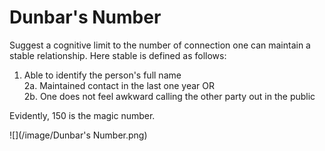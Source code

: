 # Dunbar's Number

Suggest a cognitive limit to the number of connection one can maintain a stable relationship. Here stable is defined as follows:
1. Able to identify the person's full name <br>
2a. Maintained contact in the last one year OR <br>
2b. One does not feel awkward calling the other party out in the public

Evidently, 150 is the magic number.

![](/image/Dunbar's Number.png)
